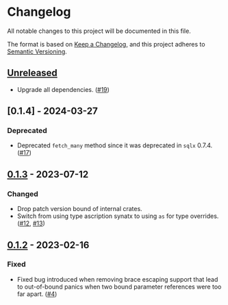 # Changelog

All notable changes to this project will be documented in this file.

The format is based on [Keep a Changelog](https://keepachangelog.com/en/1.0.0/),
and this project adheres to [Semantic Versioning](https://semver.org/spec/v2.0.0.html).

## [Unreleased]

- Upgrade all dependencies. ([#19](https://github.com/kyrias/sqlx-conditional-queries/pull/19))


## [0.1.4] - 2024-03-27

### Deprecated

- Deprecated `fetch_many` method since it was deprecated in `sqlx` 0.7.4. ([#17](https://github.com/kyrias/sqlx-conditional-queries/pull/17))


## [0.1.3] - 2023-07-12

### Changed

- Drop patch version bound of internal crates.
- Switch from using type ascription synatx to using `as` for type overrides. ([#12](https://github.com/kyrias/sqlx-conditional-queries/issues/12), [#13](https://github.com/kyrias/sqlx-conditional-queries/issues/13))


## [0.1.2] - 2023-02-16

### Fixed

- Fixed bug introduced when removing brace escaping support that lead to out-of-bound panics when two bound parameter references were too far apart. ([#4](https://github.com/kyrias/sqlx-conditional-queries/issues/4))


[Unreleased]: https://github.com/kyrias/sqlx-conditional-queries/compare/0.1.2...main
[0.1.3]: https://github.com/kyrias/sqlx-conditional-queries/compare/0.1.3...0.1.4
[0.1.3]: https://github.com/kyrias/sqlx-conditional-queries/compare/0.1.2...0.1.3
[0.1.2]: https://github.com/kyrias/sqlx-conditional-queries/compare/0.1.1...0.1.2
